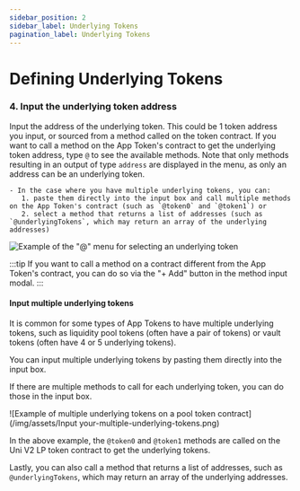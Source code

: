 ```yaml
---
sidebar_position: 2
sidebar_label: Underlying Tokens
pagination_label: Underlying Tokens
---
```

# Defining Underlying Tokens

### 4. Input the underlying token address

Input the address of the underlying token. This could be 1 token address you input, or sourced from a method called on the token contract. If you want to call a method on the App Token's contract to get the underlying token address, type `@` to see the available methods. Note that only methods resulting in an output of type `address` are displayed in the menu, as only an address can be an underlying token.

    - In the case where you have multiple underlying tokens, you can:
       1. paste them directly into the input box and call multiple methods on the App Token's contract (such as `@token0` and `@token1`) or
       2. select a method that returns a list of addresses (such as `@underlyingTokens`, which may return an array of the underlying addresses)

![Example of the "@" menu for selecting an underlying token](/img/assets/Input-underlying-token-address.png)

:::tip
If you want to call a method on a contract different from the App Token's contract, you can do so via the "+ Add" button in the method input modal.
:::

#### Input multiple underlying tokens

It is common for some types of App Tokens to have multiple underlying tokens, such as liquidity pool tokens (often have a pair of tokens) or vault tokens (often have 4 or 5 underlying tokens).

You can input multiple underlying tokens by pasting them directly into the input box.

If there are multiple methods to call for each underlying token, you can do those in the input box.

![Example of multiple underlying tokens on a pool token contract](/img/assets/Input your-multiple-underlying-tokens.png)

In the above example, the `@token0` and `@token1` methods are called on the Uni V2 LP token contract to get the underlying tokens.

Lastly, you can also call a method that returns a list of addresses, such as `@underlyingTokens`, which may return an array of the underlying addresses.
